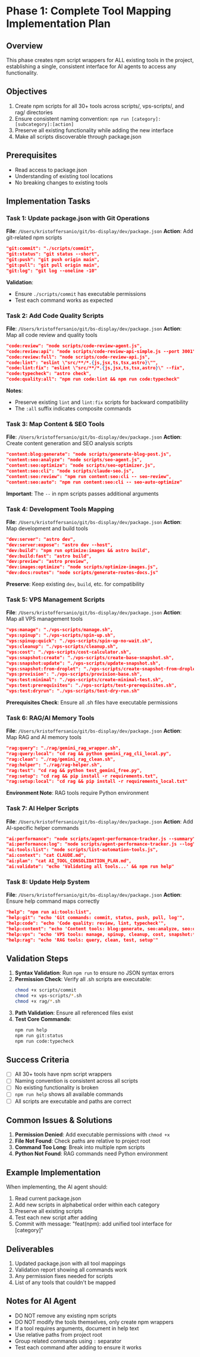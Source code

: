 # Phase 1: Complete Tool Mapping Implementation Plan

## Overview
This phase creates npm script wrappers for ALL existing tools in the project, establishing a single, consistent interface for AI agents to access any functionality.

## Objectives
1. Create npm scripts for all 30+ tools across scripts/, vps-scripts/, and rag/ directories
2. Ensure consistent naming convention: `npm run [category]:[subcategory]:[action]`
3. Preserve all existing functionality while adding the new interface
4. Make all scripts discoverable through package.json

## Prerequisites
- Read access to package.json
- Understanding of existing tool locations
- No breaking changes to existing tools

## Implementation Tasks

### Task 1: Update package.json with Git Operations
**File**: `/Users/kristoffersanio/git/bs-display/dev/package.json`
**Action**: Add git-related npm scripts

```json
"git:commit": "./scripts/commit",
"git:status": "git status --short",
"git:push": "git push origin main",
"git:pull": "git pull origin main",
"git:log": "git log --oneline -10"
```

**Validation**: 
- Ensure `./scripts/commit` has executable permissions
- Test each command works as expected

### Task 2: Add Code Quality Scripts
**File**: `/Users/kristoffersanio/git/bs-display/dev/package.json`
**Action**: Map all code review and quality tools

```json
"code:review": "node scripts/code-review-agent.js",
"code:review:api": "node scripts/code-review-api-simple.js --port 3001",
"code:review:full": "node scripts/code-review-api.js",
"code:lint": "eslint \"src/**/*.{js,jsx,ts,tsx,astro}\"",
"code:lint:fix": "eslint \"src/**/*.{js,jsx,ts,tsx,astro}\" --fix",
"code:typecheck": "astro check",
"code:quality:all": "npm run code:lint && npm run code:typecheck"
```

**Notes**: 
- Preserve existing `lint` and `lint:fix` scripts for backward compatibility
- The `:all` suffix indicates composite commands

### Task 3: Map Content & SEO Tools
**File**: `/Users/kristoffersanio/git/bs-display/dev/package.json`
**Action**: Create content generation and SEO analysis scripts

```json
"content:blog:generate": "node scripts/generate-blog-post.js",
"content:seo:analyze": "node scripts/seo-agent.js",
"content:seo:optimize": "node scripts/seo-optimizer.js",
"content:seo:cli": "node scripts/claude-seo.js",
"content:seo:review": "npm run content:seo:cli -- seo-review",
"content:seo:auto": "npm run content:seo:cli -- seo-auto-optimize"
```

**Important**: The `--` in npm scripts passes additional arguments

### Task 4: Development Tools Mapping
**File**: `/Users/kristoffersanio/git/bs-display/dev/package.json`
**Action**: Map development and build tools

```json
"dev:server": "astro dev",
"dev:server:expose": "astro dev --host",
"dev:build": "npm run optimize:images && astro build",
"dev:build:fast": "astro build",
"dev:preview": "astro preview",
"dev:images:optimize": "node scripts/optimize-images.js",
"dev:docs:routes": "node scripts/generate-routes-docs.js"
```

**Preserve**: Keep existing `dev`, `build`, etc. for compatibility

### Task 5: VPS Management Scripts
**File**: `/Users/kristoffersanio/git/bs-display/dev/package.json`
**Action**: Map all VPS management tools

```json
"vps:manage": "./vps-scripts/manage.sh",
"vps:spinup": "./vps-scripts/spin-up.sh",
"vps:spinup:quick": "./vps-scripts/spin-up-no-wait.sh",
"vps:cleanup": "./vps-scripts/cleanup.sh",
"vps:cost": "./vps-scripts/cost-calculator.sh",
"vps:snapshot:create": "./vps-scripts/create-base-snapshot.sh",
"vps:snapshot:update": "./vps-scripts/update-snapshot.sh",
"vps:snapshot:from-droplet": "./vps-scripts/create-snapshot-from-droplet.sh",
"vps:provision": "./vps-scripts/provision-base.sh",
"vps:test:minimal": "./vps-scripts/create-minimal-test.sh",
"vps:test:prerequisites": "./vps-scripts/test-prerequisites.sh",
"vps:test:dryrun": "./vps-scripts/test-dry-run.sh"
```

**Prerequisites Check**: Ensure all .sh files have executable permissions

### Task 6: RAG/AI Memory Tools
**File**: `/Users/kristoffersanio/git/bs-display/dev/package.json`
**Action**: Map RAG and AI memory tools

```json
"rag:query": "./rag/gemini_rag_wrapper.sh",
"rag:query:local": "cd rag && python gemini_rag_cli_local.py",
"rag:clean": "./rag/gemini_rag_clean.sh",
"rag:helper": "./rag/rag-helper.sh",
"rag:test": "cd rag && python test_gemini_free.py",
"rag:setup": "cd rag && pip install -r requirements.txt",
"rag:setup:local": "cd rag && pip install -r requirements_local.txt"
```

**Environment Note**: RAG tools require Python environment

### Task 7: AI Helper Scripts
**File**: `/Users/kristoffersanio/git/bs-display/dev/package.json`
**Action**: Add AI-specific helper commands

```json
"ai:performance": "node scripts/agent-performance-tracker.js --summary",
"ai:performance:log": "node scripts/agent-performance-tracker.js --log",
"ai:tools:list": "node scripts/list-automation-tools.js",
"ai:context": "cat CLAUDE.md",
"ai:plan": "cat AI_TOOL_CONSOLIDATION_PLAN.md",
"ai:validate": "echo 'Validating all tools...' && npm run help"
```

### Task 8: Update Help System
**File**: `/Users/kristoffersanio/git/bs-display/dev/package.json`
**Action**: Ensure help command maps correctly

```json
"help": "npm run ai:tools:list",
"help:git": "echo 'Git commands: commit, status, push, pull, log'",
"help:code": "echo 'Code quality: review, lint, typecheck'",
"help:content": "echo 'Content tools: blog:generate, seo:analyze, seo:optimize'",
"help:vps": "echo 'VPS tools: manage, spinup, cleanup, cost, snapshot:*'",
"help:rag": "echo 'RAG tools: query, clean, test, setup'"
```

## Validation Steps

1. **Syntax Validation**: Run `npm run` to ensure no JSON syntax errors
2. **Permission Check**: Verify all .sh scripts are executable:
   ```bash
   chmod +x scripts/commit
   chmod +x vps-scripts/*.sh
   chmod +x rag/*.sh
   ```
3. **Path Validation**: Ensure all referenced files exist
4. **Test Core Commands**:
   ```bash
   npm run help
   npm run git:status
   npm run code:typecheck
   ```

## Success Criteria

- [ ] All 30+ tools have npm script wrappers
- [ ] Naming convention is consistent across all scripts
- [ ] No existing functionality is broken
- [ ] `npm run help` shows all available commands
- [ ] All scripts are executable and paths are correct

## Common Issues & Solutions

1. **Permission Denied**: Add executable permissions with `chmod +x`
2. **File Not Found**: Check paths are relative to project root
3. **Command Too Long**: Break into multiple npm scripts
4. **Python Not Found**: RAG commands need Python environment

## Example Implementation

When implementing, the AI agent should:

1. Read current package.json
2. Add new scripts in alphabetical order within each category
3. Preserve all existing scripts
4. Test each new script after adding
5. Commit with message: "feat(npm): add unified tool interface for [category]"

## Deliverables

1. Updated package.json with all tool mappings
2. Validation report showing all commands work
3. Any permission fixes needed for scripts
4. List of any tools that couldn't be mapped

## Notes for AI Agent

- DO NOT remove any existing npm scripts
- DO NOT modify the tools themselves, only create npm wrappers
- If a tool requires arguments, document in help text
- Use relative paths from project root
- Group related commands using `:` separator
- Test each command after adding to ensure it works